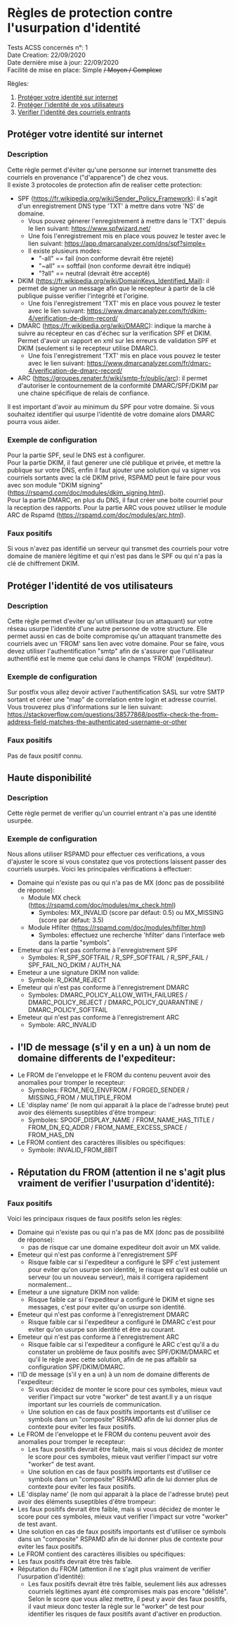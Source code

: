 # Règles de protection contre l'usurpation d'identité
Tests ACSS concernés n°: 1  
Date Creation: 22/09/2020  
Date dernière mise à jour: 22/09/2020  
Facilité de mise en place: Simple ~~/ Moyen / Complexe~~  

Règles:
1. [Protéger votre identité sur internet](#my)
2. [Protéger l'identité de vos utilisateurs](#user)
3. [Verifier l'identité des courriels entrants](#in)

## Protéger votre identité sur internet <a name="my"></a>
### Description
Cette règle permet d'éviter qu'une personne sur internet transmette des courriels en provenance ("d'apparence") de chez vous.  
Il existe 3 protocoles de protection afin de realiser cette protection:
  - SPF (https://fr.wikipedia.org/wiki/Sender_Policy_Framework): il s'agit d'un enregistrement DNS type 'TXT' à mettre dans votre 'NS' de domaine.
    - Vous pouvez génerer l'enregistrement à mettre dans le 'TXT' depuis le lien suivant: https://www.spfwizard.net/
    - Une fois l'enregistrement mis en place vous pouvez le tester avec le lien suivant: https://app.dmarcanalyzer.com/dns/spf?simple=
    - Il existe plusieurs modes:
      - "-all" == fail (non conforme devrait être rejeté)
      - "~all" == softfail (non conforme devrait être indiqué)
      - "?all" == neutral (devrait être accepté)
   - DKIM (https://fr.wikipedia.org/wiki/DomainKeys_Identified_Mail): il permet de signer un message afin que le recepteur à partir de la clé publique puisse verifier l'integrité et l'origine.
     - Une fois l'enregistrement 'TXT' mis en place vous pouvez le tester avec le lien suivant: https://www.dmarcanalyzer.com/fr/dkim-4/verification-de-dkim-record/
   - DMARC (https://fr.wikipedia.org/wiki/DMARC): indique la marche à suivre au récepteur en cas d'échec sur la verification SPF et DKIM. Permet d'avoir un rapport en xml sur les erreurs de validation SPF et DKIM (seulement si le recepteur utilise DMARC).
     - Une fois l'enregistrement 'TXT' mis en place vous pouvez le tester avec le lien suivant: https://www.dmarcanalyzer.com/fr/dmarc-4/verification-de-dmarc-record/
   - ARC (https://groupes.renater.fr/wiki/smtp-fr/public/arc): il permet d'autoriser le contournement de la conformité DMARC/SPF/DKIM par une chaine spécifique de relais de confiance.

Il est important d'avoir au minimum du SPF pour votre domaine. Si vous souhaitez identifier qui usurpe l'identité de votre domaine alors DMARC pourra vous aider.
### Exemple de configuration
Pour la partie SPF, seul le DNS est à configurer.  
Pour la partie DKIM, il faut generer une clé publique et privée, et mettre la publique sur votre DNS, enfin il faut ajouter une solution qui va signer vos courriels sortants avec la clé DKIM privé, RSPAMD peut le faire pour vous avec son module "DKIM signing" (https://rspamd.com/doc/modules/dkim_signing.html).  
Pour la partie DMARC, en plus du DNS, il faut créer une boite courriel pour la reception des rapports.
Pour la partie ARC vous pouvez utiliser le module ARC de Rspamd (https://rspamd.com/doc/modules/arc.html).
### Faux positifs
Si vous n'avez pas identifié un serveur qui transmet des courriels pour votre domaine de manière légitime et qui n'est pas dans le SPF ou qui n'a pas la clé de chiffrement DKIM.  

## Protéger l'identité de vos utilisateurs <a name="user"></a>
### Description
Cette règle permet d'eviter qu'un utilisateur (ou un attaquant) sur votre réseau usurpe l'identité d'une autre personne de votre structure. Elle permet aussi en cas de boite compromise qu'un attaquant transmette des courriels avec un 'FROM' sans lien avec votre domaine.
Pour se faire, vous devez utiliser l'authentification "smtp" afin de s'assurer que l'utilisateur authentifié est le meme que celui dans le champs 'FROM' (expéditeur).
### Exemple de configuration
Sur postfix vous allez devoir activer l'authentification SASL sur votre SMTP sortant et créer une "map" de correlation entre login et adresse courriel.
Vous trouverez plus d'informations sur le lien suivant: https://stackoverflow.com/questions/38577868/postfix-check-the-from-address-field-matches-the-authenticated-username-or-other
### Faux positifs
Pas de faux positif connu.

## Haute disponibilité <a name="in"></a>
### Description
Cette règle permet de verifier qu'un courriel entrant n'a pas une identité usurpée.
### Exemple de configuration
Nous allons utiliser RSPAMD pour effectuer ces verifications, a vous d'ajuster le score si vous constatez que vos protections laissent passer des courriels usurpés.
Voici les principales vérifications à effectuer:
  - Domaine qui n'existe pas ou qui n'a pas de MX (donc pas de possibilité de réponse):
    - Module MX check (https://rspamd.com/doc/modules/mx_check.html)
      - Symboles:  MX_INVALID (score par défaut: 0.5) ou MX_MISSING (score par défaut: 3.5)
    - Module Hfilter (https://rspamd.com/doc/modules/hfilter.html)
      - Symboles: effectuez une recherche 'hfilter' dans l'interface web dans la partie "symbols".
  - Emeteur qui n'est pas conforme à l'enregistrement SPF
    - Symboles: R_SPF_SOFTFAIL / R_SPF_SOFTFAIL / R_SPF_FAIL / SPF_FAIL_NO_DKIM / AUTH_NA
  - Emeteur a une signature DKIM non valide:
    - Symbole: R_DKIM_REJECT
  - Emeteur qui n'est pas conforme à l'enregistrement DMARC
    - Symboles: DMARC_POLICY_ALLOW_WITH_FAILURES / DMARC_POLICY_REJECT / DMARC_POLICY_QUARANTINE / DMARC_POLICY_SOFTFAIL
  - Emeteur qui n'est pas conforme à l'enregistrement ARC
    - Symbole: ARC_INVALID
  - l'ID de message (s'il y en a un) à un nom de domaine differents de l'expediteur:
    - 
  - Le FROM de l'enveloppe et le FROM du contenu peuvent avoir des anomalies pour tromper le recepteur:
    - Symboles: FROM_NEQ_ENVFROM / FORGED_SENDER / MISSING_FROM / MULTIPLE_FROM
  - LE 'display name' (le nom qui apparait à la place de l'adresse brute) peut avoir des éléments suseptibles d'être trompeur:
    - Symboles: SPOOF_DISPLAY_NAME / FROM_NAME_HAS_TITLE / FROM_DN_EQ_ADDR / FROM_NAME_EXCESS_SPACE / FROM_HAS_DN
  - Le FROM contient des caractères illisibles ou spécifiques:
    - Symbole: INVALID_FROM_8BIT
  - Réputation du FROM (attention il ne s'agit plus vraiment de verifier l'usurpation d'identité):
    - 
### Faux positifs
Voici les principaux risques de faux positifs selon les règles: 
  - Domaine qui n'existe pas ou qui n'a pas de MX (donc pas de possibilité de réponse):
    - pas de risque car une domaine expediteur doit avoir un MX valide.
  - Emeteur qui n'est pas conforme à l'enregistrement SPF
    - Risque faible car si l'expediteur a configuré le SPF c'est justement pour eviter qu'on usurpe son identité, le risque est qu'il est oublié un serveur (ou un nouveau serveur), mais il corrigera rapidement normalement...
  - Emeteur a une signature DKIM non valide:
    - Risque faible car si l'expediteur a configuré le DKIM et signe ses messages, c'est pour eviter qu'on usurpe son identité.
  - Emeteur qui n'est pas conforme à l'enregistrement DMARC
    - Risque faible car si l'expediteur a configuré le DMARC c'est pour eviter qu'on usurpe son identité et être au courant.
  - Emeteur qui n'est pas conforme à l'enregistrement ARC
    - Risque faible car si l'expediteur a configuré le ARC c'est qu'il a du constater un problème de faux positifs avec SPF/DKIM/DMARC et qu'il le règle avec cette solution, afin de ne pas affaiblir sa configuration SPF/DKIM/DMARC.
  - l'ID de message (s'il y en a un) à un nom de domaine differents de l'expediteur:
    - Si vous décidez de monter le score pour ces symboles, mieux vaut verifier l'impact sur votre "worker" de test avant.Il y a un risque important sur les courriels de communication.
    - Une solution en cas de faux positifs importants est d'utiliser ce symbols dans un "composite" RSPAMD afin de lui donner plus de contexte pour eviter les faux positifs.
  - Le FROM de l'enveloppe et le FROM du contenu peuvent avoir des anomalies pour tromper le recepteur:
    - Les faux positifs devrait être faible, mais si vous décidez de monter le score pour ces symboles, mieux vaut verifier l'impact sur votre "worker" de test avant.
    - Une solution en cas de faux positifs importants est d'utiliser ce symbols dans un "composite" RSPAMD afin de lui donner plus de contexte pour eviter les faux positifs.
  - LE 'display name' (le nom qui apparait à la place de l'adresse brute) peut avoir des éléments suseptibles d'être trompeur:
   - Les faux positifs devrait être faible, mais si vous décidez de monter le score pour ces symboles, mieux vaut verifier l'impact sur votre "worker" de test avant.
   - Une solution en cas de faux positifs importants est d'utiliser ce symbols dans un "composite" RSPAMD afin de lui donner plus de contexte pour eviter les faux positifs.
  - Le FROM contient des caractères illisibles ou spécifiques:
   - Les faux positifs devrait être très faible.
  - Réputation du FROM (attention il ne s'agit plus vraiment de verifier l'usurpation d'identité):
    - Les faux positifs devrait être très faible, seulement liés aux adresses courriels légitimes ayant été compromises mais pas encore "délisté".
Selon le score que vous allez mettre, il peut y avoir des faux positifs, il vaut mieux donc tester la règle sur le "worker" de test pour identifier les risques de faux positifs avant d'activer en production.

